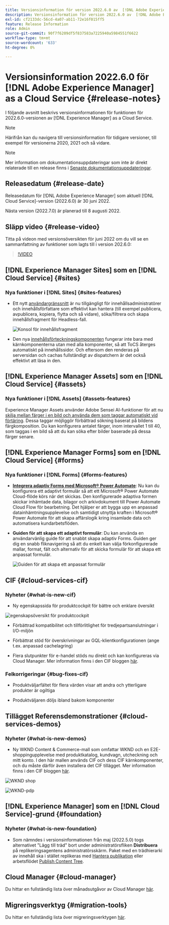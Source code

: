 ```yaml
---
title: Versionsinformation för version 2022.6.0 av  [!DNL Adobe Experience Manager] as a Cloud Service.
description: Versionsinformation för version 2022.6.0 av  [!DNL Adobe Experience Manager] as a Cloud Service.
exl-id: cf2133dc-56cd-4a07-ab11-72e16f015ff5
feature: Release Information
role: Admin
source-git-commit: 90f7f6209df5f837583a7225940a5984551f6622
workflow-type: tm+mt
source-wordcount: '633'
ht-degree: 0%

---
```


# Versionsinformation 2022.6.0 för [!DNL Adobe Experience Manager] as a Cloud Service {#release-notes}

I följande avsnitt beskrivs versionsinformationen för funktionen för 2022.6.0-versionen av [!DNL Experience Manager] as a Cloud Service.

>[!NOTE]
>
>Härifrån kan du navigera till versionsinformation för tidigare versioner, till exempel för versionerna 2020, 2021 och så vidare.

>[!NOTE]
>
>Mer information om dokumentationsuppdateringar som inte är direkt relaterade till en release finns i [Senaste dokumentationsuppdateringar](https://experienceleague.adobe.com/docs/experience-manager-release-information/aem-release-updates/doc-updates/documentation-updates.html?lang=sv-SE).

## Releasedatum {#release-date}

Releasedatum för [!DNL Adobe Experience Manager] som aktuell [!DNL Cloud Service]-version (2022.6.0) är 30 juni 2022.

Nästa version (2022.7.0) är planerad till 8 augusti 2022.

## Släpp video {#release-video}

Titta på videon med versionsöversikten för juni 2022 om du vill se en sammanfattning av funktioner som lagts till i version 202.6.0:

>[!VIDEO](https://video.tv.adobe.com/v/344308/?quality=12)

## [!DNL Experience Manager Sites] som en [!DNL Cloud Service] {#sites}

### Nya funktioner i [!DNL Sites] {#sites-features}

* Ett nytt [användargränssnitt](/help/sites-cloud/administering/content-fragments/managing.md#content-fragments-console) är nu tillgängligt för innehållsadministratörer och innehållsförfattare som effektivt kan hantera (till exempel publicera, avpublicera, kopiera, flytta och så vidare), söka/filtrera och skapa innehållsfragment för Headless-fall.

  ![Konsol för innehållsfragment](/help/release-notes/assets/cf-ui.png)

* Den nya [innehållsförteckningskomponenten](https://experienceleague.adobe.com/docs/experience-manager-core-components/using/components/tableofcontents.html?lang=sv-SE) fungerar inte bara med kärnkomponenterna utan med alla komponenter, så att ToCS återges automatiskt på innehållssidor. Och eftersom den renderas på serversidan och cachas fullständigt av dispatchern är det också effektivt att läsa in den.

## [!DNL Experience Manager Assets] som en [!DNL Cloud Service] {#assets}

### Nya funktioner i [!DNL Assets] {#assets-features}

Experience Manager Assets använder Adobe Sensei AI-funktioner för att nu [skilja mellan färger i en bild och använda dem som taggar automatiskt vid förtäring](/help/assets/color-tag-images.md). Dessa taggar möjliggör förbättrad sökning baserat på bildens färgkomposition. Du kan konfigurera antalet färger, inom intervallet 1 till 40, som taggas i en bild så att du kan söka efter bilder baserade på dessa färger senare.

## [!DNL Experience Manager Forms] som en [!DNL Cloud Service] {#forms}

### Nya funktioner i [!DNL Forms] {#forms-features}

* **[Integrera adaptiv Forms med Microsoft® Power Automate](/help/forms/forms-microsoft-power-automate-integration.md)**: Nu kan du konfigurera ett adaptivt formulär så att ett Microsoft® Power Automate Cloud-flöde körs när det skickas. Den konfigurerade adaptiva formen skickar inhämtade data, bilagor och arkivdokument till Power Automate Cloud Flow för bearbetning. Det hjälper er att bygga upp en anpassad datainhämtningsupplevelse och samtidigt utnyttja kraften i Microsoft® Power Automate för att skapa affärslogik kring insamlade data och automatisera kundarbetsflöden.

* **Guiden för att skapa ett adaptivt formulär**: Du kan använda en användarvänlig guide för att snabbt skapa adaptiv Forms. Guiden ger dig en snabb fliknavigering så att du enkelt kan välja förkonfigurerade mallar, format, fält och alternativ för att skicka formulär för att skapa ett anpassat formulär.

  ![Guiden för att skapa ett anpassat formulär](/help/release-notes/assets/wizard.png)

## CIF {#cloud-services-cif}

### Nyheter {#what-is-new-cif}

* Ny egenskapssida för produktcockpit för bättre och enklare översikt

![egenskapsöversikt för produktcockpit](/help/assets/CIF/product_cockpit_properties_overview.png)

* Förbättrad kompatibilitet och tillförlitlighet för tredjepartsanslutningar i I/O-miljön

* Förbättrat stöd för överskrivningar av GQL-klientkonfigurationen (ange t.ex. anpassad cachelagring)

* Flera slutpunkter för e-handel stöds nu direkt och kan konfigureras via Cloud Manager. Mer information finns i den CIF bloggen [här](https://medium.com/adobetech/use-aem-as-a-cloud-service-with-multiple-adobe-commerce-systems-9295612a9554).


### Felkorrigeringar {#bug-fixes-cif}

* Produktväljarfältet för flera värden visar att andra och ytterligare produkter är ogiltiga

* Produktväljaren döljs ibland bakom komponenter

## Tillägget Referensdemonstrationer {#cloud-services-demos}

### Nyheter {#what-is-new-demos}

* Ny WKND Content &amp; Commerce-mall som omfattar WKND och en E2E-shoppingupplevelse med produktkatalog, kundvagn, utcheckning och mitt konto. I den här mallen används CIF och dess CIF kärnkomponenter, och du måste därför även installera det CIF tillägget. Mer information finns i den CIF bloggen [här](https://medium.com/adobetech/learn-how-to-create-a-shoppable-experience-with-the-new-wknd-reference-site-and-cif-b3b2c161f67e).

![WKND shop](/help/assets/CIF/wknd_shop.png)

![WKND-pdp](/help/assets/CIF/wknd_pdp.png)

## [!DNL Experience Manager] som en [!DNL Cloud Service]-grund {#foundation}

### Nyheter {#what-is-new-foundation}

* Som nämndes i versionsinformationen från maj (2022.5.0) togs alternativet &quot;Lägg till träd&quot; bort under administratörsfliken **Distribuera** på replikeringsagentens administratörsskärm. Paket med en trädhierarki av innehåll ska i stället replikeras med [Hantera publikation](/help/operations/replication.md#manage-publication) eller arbetsflödet [Publish Content Tree](/help/operations/replication.md#manage-publication#publish-content-tree-workflow).

## Cloud Manager {#cloud-manager}

Du hittar en fullständig lista över månadsutgåvor av Cloud Manager [här](/help/implementing/cloud-manager/release-notes/current.md).

## Migreringsverktyg {#migration-tools}

Du hittar en fullständig lista över migreringsverktygen [här](/help/journey-migration/release-notes/release-notes-migration-tools-current.md).

